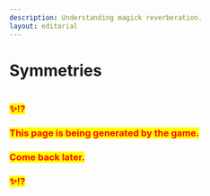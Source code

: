 ```yaml
---
description: Understanding magick reverberation.
layout: editorial
---
```


# Symmetries

<figure><img src="../../../../../.gitbook/assets/pexels-btgl-♡-19359179.jpg" alt=""><figcaption></figcaption></figure>

### <mark style="color:red;">✨⁉️</mark>&#x20;

### <mark style="color:red;">This page is being generated by the game.</mark>&#x20;

### <mark style="color:red;">Come back later.</mark>

### <mark style="color:red;">✨⁉️</mark>

